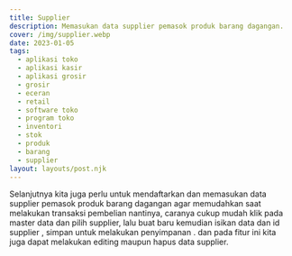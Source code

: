 ```yaml
---
title: Supplier
description: Memasukan data supplier pemasok produk barang dagangan.
cover: /img/supplier.webp
date: 2023-01-05
tags:
  - aplikasi toko
  - aplikasi kasir
  - aplikasi grosir
  - grosir
  - eceran
  - retail
  - software toko
  - program toko
  - inventori
  - stok
  - produk
  - barang
  - supplier
layout: layouts/post.njk
---
```


Selanjutnya kita juga perlu untuk mendaftarkan dan memasukan data supplier pemasok produk barang dagangan agar memudahkan saat melakukan transaksi pembelian nantinya, caranya cukup mudah klik pada master data dan pilih supplier, lalu buat baru kemudian isikan data dan id supplier , simpan untuk melakukan penyimpanan . dan pada fitur ini kita juga dapat melakukan editing maupun hapus data supplier.
